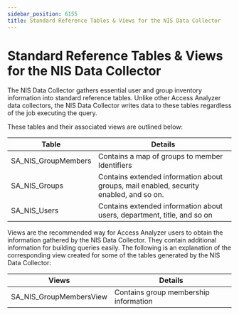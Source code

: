 ```yaml
---
sidebar_position: 6155
title: Standard Reference Tables & Views for the NIS Data Collector
---
```


# Standard Reference Tables & Views for the NIS Data Collector

The NIS Data Collector gathers essential user and group inventory information into standard reference tables. Unlike other Access Analyzer data collectors, the NIS Data Collector writes data to these tables regardless of the job executing the query.

These tables and their associated views are outlined below:

| Table | Details |
| --- | --- |
| SA\_NIS\_GroupMembers | Contains a map of groups to member Identifiers |
| SA\_NIS\_Groups | Contains extended information about groups, mail enabled, security enabled, and so on. |
| SA\_NIS\_Users | Contains extended information about users, department, title, and so on |

Views are the recommended way for Access Analyzer users to obtain the information gathered by the NIS Data Collector. They contain additional information for building queries easily. The following is an explanation of the corresponding view created for some of the tables generated by the NIS Data Collector:

| Views | Details |
| --- | --- |
| SA\_NIS\_GroupMembersView | Contains group membership information |
